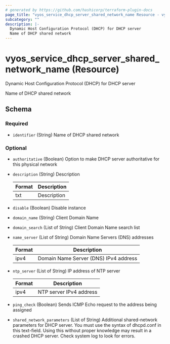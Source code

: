 ```yaml
---
# generated by https://github.com/hashicorp/terraform-plugin-docs
page_title: "vyos_service_dhcp_server_shared_network_name Resource - vyos"
subcategory: ""
description: |-
  Dynamic Host Configuration Protocol (DHCP) for DHCP server
  Name of DHCP shared network
---
```


# vyos_service_dhcp_server_shared_network_name (Resource)

Dynamic Host Configuration Protocol (DHCP) for DHCP server

Name of DHCP shared network



<!-- schema generated by tfplugindocs -->
## Schema

### Required

- `identifier` (String) Name of DHCP shared network

### Optional

- `authoritative` (Boolean) Option to make DHCP server authoritative for this physical network
- `description` (String) Description

    |  Format  |  Description  |
    |----------|---------------|
    |  txt  |  Description  |
- `disable` (Boolean) Disable instance
- `domain_name` (String) Client Domain Name
- `domain_search` (List of String) Client Domain Name search list
- `name_server` (List of String) Domain Name Servers (DNS) addresses

    |  Format  |  Description  |
    |----------|---------------|
    |  ipv4  |  Domain Name Server (DNS) IPv4 address  |
- `ntp_server` (List of String) IP address of NTP server

    |  Format  |  Description  |
    |----------|---------------|
    |  ipv4  |  NTP server IPv4 address  |
- `ping_check` (Boolean) Sends ICMP Echo request to the address being assigned
- `shared_network_parameters` (List of String) Additional shared-network parameters for DHCP server. You must use the syntax of dhcpd.conf in this text-field. Using this without proper knowledge may result in a crashed DHCP server. Check system log to look for errors.

